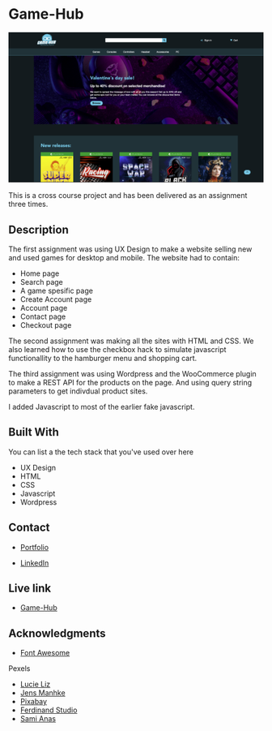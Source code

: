 # Game-Hub

![image](./images/Skjermbilde%202022-12-09%20kl.%2014.16.35.png)

This is a cross course project and has been delivered as an assignment three times.

## Description

The first assignment was using UX Design to make a website selling new and used games for desktop and mobile.
The website had to contain:

- Home page
- Search page
- A game spesific page
- Create Account page
- Account page
- Contact page
- Checkout page

The second assignment was making all the sites with HTML and CSS. We also learned how to use the checkbox hack to simulate javascript functionallity to the hamburger menu and shopping cart.

The third assignment was using Wordpress and the WooCommerce plugin to make a REST API for the products on the page. And using query string parameters to get indivdual product sites.

I added Javascript to most of the earlier fake javascript.

## Built With

You can list a the tech stack that you've used over here

- UX Design
- HTML
- CSS
- Javascript
- Wordpress

## Contact

- [Portfolio](https://elegant-gecko-c4d465.netlify.app/index.html)

- [LinkedIn](https://www.linkedin.com/in/h%C3%A5kon-willand-engebretsen-03148a229/)

## Live link

- [Game-Hub](https://eloquent-spence-06f29a.netlify.app)

## Acknowledgments

- [Font Awesome](https://fontawesome.com/)

Pexels

- [Lucie Liz](https://www.pexels.com/nb-no/bilde/teknologi-tastatur-lys-hodetelefon-3165335/)
- [Jens Manhke](https://www.pexels.com/nb-no/bilde/tilkobling-forbindelse-teknologi-display-776092/)
- [Pixabay](https://www.pexels.com/nb-no/bilde/silhuett-mysterium-take-takete-289367/)
- [Ferdinand Studio](https://www.pexels.com/nb-no/bilde/heks-kostyme-halloween-allehelgensaften-3922102/)
- [Sami Anas](https://www.pexels.com/nb-no/bilde/skumring-kyst-bakke-as-5137664/)
